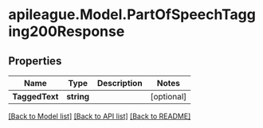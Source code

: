 # apileague.Model.PartOfSpeechTagging200Response

## Properties

Name | Type | Description | Notes
------------ | ------------- | ------------- | -------------
**TaggedText** | **string** |  | [optional] 

[[Back to Model list]](../README.md#documentation-for-models) [[Back to API list]](../README.md#documentation-for-api-endpoints) [[Back to README]](../README.md)


